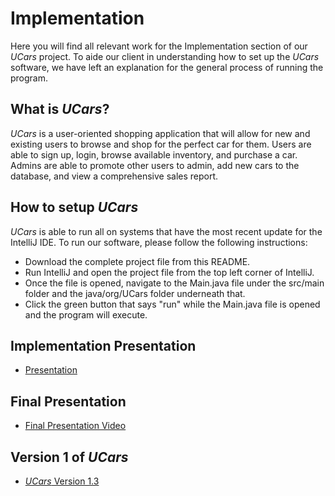 # Implementation

Here you will find all relevant work for the Implementation section of our *UCars* project. To aide our client in understanding how to set up the *UCars* software,
we have left an explanation for the general process of running the program.

## What is *UCars*?
*UCars* is a user-oriented shopping application that will allow for new and existing users to browse and shop for the perfect car for them. Users are
able to sign up, login, browse available inventory, and purchase a car. Admins are able to promote other users to admin, add new cars to the database, and
view a comprehensive sales report. 

## How to setup *UCars*
*UCars* is able to run all on systems that have the most recent update for the IntelliJ IDE. To run our software, please follow the following instructions:
  - Download the complete project file from this README.
  - Run IntelliJ and open the project file from the top left corner of IntelliJ.
  - Once the file is opened, navigate to the Main.java file under the src/main folder and the java/org/UCars folder underneath that.
  - Click the green button that says "run" while the Main.java file is opened and the program will execute. 

## Implementation Presentation
- [Presentation]

[Presentation]: <google.com>

## Final Presentation
- [Final Presentation Video]

[Final Presentation Video]:<[google.com](https://www.youtube.com/watch?v=MJY3e4_kg94)>

## Version 1 of *UCars*
- [*UCars* Version 1.3]

[*UCars* Version 1.3]:<https://github.com/straitonrj/SWE_3313_Project_Team9/tree/main/Implementation/Code/Integrated%20Code%20V.1.3>
